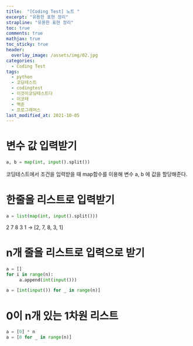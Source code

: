 ```yaml
---
title:  "[Coding Test] 노트 "
excerpt: "유용한 표현 정리"
strapline: "유용한 표현 정리"
toc: true
comments: true
mathjax: true
toc_sticky: true
header:
  overlay_image: /assets/img/02.jpg
categories:
  - Coding Test
tags:
  - python
  - 코딩테스트
  - codingtest
  - 이것이코딩테스트다
  - 이코테
  - 백준
  - 프로그래머스
last_modified_at: 2021-10-05
---
```


# 변수 값 입력받기

```python
a, b = map(int, input().split())
```

코딩테스트에서 조건을 입력받을 때 map함수를 이용해 변수 a, b 에 값을 할당해준다.

# 한줄을 리스트로 입력받기
```python
a = list(map(int, input().split()))
```
2 7 8 3 1 → [2, 7, 8, 3, 1]
 

# n개 줄을 리스트로 입력으로 받기
```python
a = []
for i in range(n):
     a.append(int(input()))
```
     
```python
a = [int(input()) for _ in range(n)]
```

# 0이 n개 있는 1차원 리스트
```python
a = [0] * n
a = [0 for _ in range(n)]
```